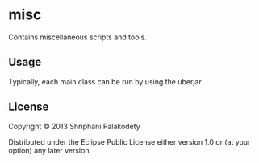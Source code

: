# misc

Contains miscellaneous scripts and tools.


## Usage

Typically, each main class can be run by using the uberjar

## License

Copyright © 2013 Shriphani Palakodety

Distributed under the Eclipse Public License either version 1.0 or (at
your option) any later version.
